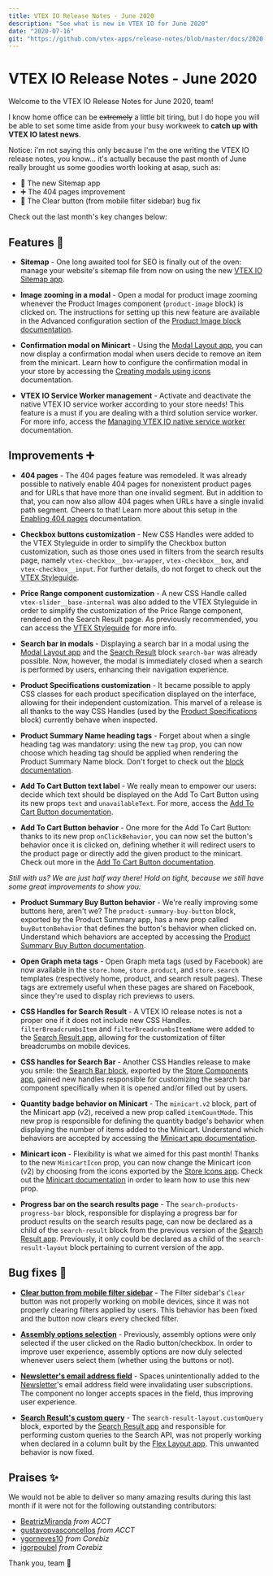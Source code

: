 ```yaml
---
title: VTEX IO Release Notes - June 2020
description: "See what is new in VTEX IO for June 2020"
date: "2020-07-16"
git: "https://github.com/vtex-apps/release-notes/blob/master/docs/2020-06/README.md"
---
```


# VTEX IO Release Notes - June 2020

Welcome to the VTEX IO Release Notes for June 2020, team! 

I know home office can be ~~extremely~~ a little bit tiring, but I do hope you will be able to set some time aside from your busy workweek to **catch up with VTEX IO latest news**. 

Notice: i'm not saying this only because I'm the one writing the VTEX IO release notes, you know... it's actually because the past month of June really brought us some goodies worth looking at asap, such as:

- :rocket: The new Sitemap app
- :heavy_plus_sign: The 404 pages improvement
- :bug: The Clear button (from mobile filter sidebar) bug fix

Check out the last month's key changes below:

## Features :rocket:

- **Sitemap** - One long awaited tool for SEO is finally out of the oven: manage your website's sitemap file from now on using the new [VTEX IO Sitemap app](https://vtex.io/docs/components/functional/vtex.store-sitemap/). 

- **Image zooming in a modal** - Open a modal for product image zooming whenever the Product Images component (`product-image` block) is clicked on. The instructions for setting up this new feature are available in the Advanced configuration section of the [Product Image block documentation](https://vtex.io/docs/components/all/vtex.store-components/productimages/).

- **Confirmation modal on Minicart**  - Using the [Modal Layout app](https://vtex.io/docs/components/all/vtex.modal-layout/), you can now display a confirmation modal when users decide to remove an item from the minicart. Learn how to configure the confirmation modal in your store by accessing the [Creating modals using icons](https://vtex.io/docs/recipes/templates/creating-modals-using-icons/) documentation.

- **VTEX IO Service Worker management** - Activate and deactivate the native VTEX IO service worker according to your store needs! This feature is a must if you are dealing with a third solution service worker. For more info, access the [Managing VTEX IO native service worker](https://vtex.io/docs/recipes/store-management/deactivating-the-vtex-io-native-service-worker/) documentation. 

## Improvements :heavy_plus_sign:

- **404 pages** - The 404 pages feature was remodeled. It was already possible to natively enable 404 pages for nonexistent product pages and for URLs that have more than one invalid segment. But in addition to that, you can now also allow 404 pages when URLs have a single invalid path segment. Cheers to that! Learn more about this setup in the [Enabling 404 pages](https://vtex.io/docs/recipes/store-management/enabling-404-pages/) documentation.  

- **Checkbox buttons customization**  - New CSS Handles were added to the VTEX Styleguide in order to simplify the Checkbox button customization, such as those ones used in filters from the search results page, namely `vtex-checkbox__box-wrapper`, `vtex-checkbox__box`, and `vtex-checkbox__input`. For further details, do not forget to check out the [VTEX Styleguide](https://styleguide.vtex.com/). 

- **Price Range component customization**  - A new CSS Handle called `vtex-slider__base-internal` was also added to the VTEX Styleguide in order to simplify the customization of the Price Range component, rendered on the Search Result page. As previously recommended, you can access the [VTEX Styleguide](https://styleguide.vtex.com/) for more info. 

- **Search bar in modals** -  Displaying a search bar in a modal using the [Modal Layout app](https://vtex.io/docs/components/all/vtex.modal-layout/) and the  [Search Result](https://vtex.io/docs/components/all/vtex.search-result/) block `search-bar` was already possible. Now, however, the modal is immediately closed when a search is performed by users, enhancing their navigation experience.

- **Product Specifications customization** - It became possible to apply CSS classes for each product specification displayed on the interface, allowing for their independent customization. This marvel of a release is all thanks to the way CSS Handles (used by the [Product Specifications](https://vtex.io/docs/components/all/vtex.store-components/productspecifications/) block) currently behave when inspected. 

- **Product Summary Name heading tags**  - Forget about when a single heading tag was mandatory: using the new `tag` prop, you can now choose which heading tag should be applied when rendering the Product Summary Name block.  Don't forget to check out the [block documentation](https://vtex.io/docs/components/all/vtex.product-summary/product-summary-name/). 

- **Add To Cart Button text label** - We really mean to empower our users: decide which text should be displayed on the Add To Cart Button using its new props `text` and `unavailableText`. For more, access the [Add To Cart Button documentation](https://vtex.io/docs/components/all/vtex.add-to-cart-button/). 

- **Add To Cart Button behavior** - One more for the Add To Cart Button: thanks to its new prop `onClickBehavior`, you can now set the button's behavior once it is clicked on, defining whether it will redirect users to the product page or directly add the given product to the minicart.  Check out more in the [Add To Cart Button documentation](https://vtex.io/docs/components/all/vtex.add-to-cart-button/).

*Still with us? We are just half way there! Hold on tight, because we still have some great improvements to show you:*

- **Product Summary Buy Button behavior** - We're really improving some buttons here, aren't we? The `product-summary-buy-button` block, exported by the Product Summary app, has a new prop called `buyButtonBehavior` that defines the button's behavior when clicked on. Understand which behaviors are accepted by accessing the [Product Summary Buy Button documentation](https://vtex.io/docs/components/all/vtex.product-summary/product-summary-buy-button/).

- **Open Graph meta tags** -  Open Graph meta tags (used by Facebook) are now available in the `store.home`, `store.product`, and `store.search` templates (respectively home, product, and search result pages). These tags are extremely useful when these pages are shared on Facebook, since they're used to display rich previews to users. 

- **CSS Handles for Search Result** - A VTEX IO release notes is not a proper one if it does not include new CSS Handles. `filterBreadcrumbsItem` and `filterBreadcrumbsItemName` were added to the [Search Result app](https://vtex.io/docs/components/all/vtex.search-result/), allowing for the customization of filter breadcrumbs on mobile devices. 

- **CSS handles for Search Bar** - Another CSS Handles release to make you smile: the [Search Bar block](https://vtex.io/docs/components/all/vtex.store-components/searchbar/), exported by the [Store Components app](https://vtex.io/docs/components/all/vtex.store-components@3.119.6/), gained new handles responsible for customizing the search bar component specifically when it is opened and/or filled out by users. 

- **Quantity badge behavior on Minicart** - The `minicart.v2` block, part of the Minicart app (v2), received a new prop called `itemCountMode`. This new prop is responsible for defining the quantity badge's behavior when displaying the number of items added to the Minicart.  Understand which behaviors are accepted by accessing the [Minicart app documentation](https://vtex.io/docs/components/all/vtex.minicart/).

- **Minicart icon** - Flexibility is what we aimed for this past month! Thanks to the new `MinicartIcon` prop, you can now change the Minicart icon (v2) by choosing from the icons exported by the [Store Icons app](https://vtex.io/docs/components/all/vtex.store-icons/). Check out the [Minicart documentation](https://vtex.io/docs/components/all/vtex.minicart/) in order to learn how to use this new prop. 

- **Progress bar on the search results page** - The `search-products-progress-bar` block, responsible for displaying a progress bar for product results on the search results page, can now be declared as a child of the `search-result` block from the previous version of the [Search Result app](https://vtex.io/docs/components/all/vtex.search-result/). Previously, it only could be declared as a child of the `search-result-layout` block pertaining to current version of the app. 

## Bug fixes :bug:

- **[Clear button from mobile filter sidebar](https://github.com/vtex-apps/search-result/pull/376)** - The Filter sidebar's `Clear` button was not properly working on mobile devices, since it was not properly clearing filters applied by users. This behavior has been fixed and the button now clears every checked filter.  

- **[Assembly options selection](https://github.com/vtex-apps/product-customizer/pull/67)** - Previously, assembly options were only selected if the user clicked on the Radio button/checkbox. In order to improve user experience, assembly options are now duly selected whenever users select them (whether using the buttons or not). 

- **[Newsletter's email address field](https://github.com/vtex-apps/store-components/pull/790)** - Spaces unintentionally added to the [Newsletter](https://vtex.io/docs/components/all/vtex.store-components@3.119.6/newsletter/)'s email address field were invalidating user subscriptions. The component no longer accepts spaces in the field, thus improving user experience.

- **[Search Result's custom query](https://github.com/vtex-apps/search-result/pull/359)**  - The `search-result-layout.customQuery` block, exported by the [Search Result app](https://vtex.io/docs/components/all/vtex.search-result/) and responsible for performing custom queries to the Search API, was not properly working when declared in a column built by the [Flex Layout app](https://vtex.io/docs/components/all/vtex.flex-layout/). This unwanted behavior is now fixed. 

## Praises :sparkles:

We would not be able to deliver so many amazing results during this last month if it were not for the following outstanding contributors:

-   [BeatrizMiranda](https://github.com/BeatrizMiranda)  _from ACCT_
-   [gustavopvasconcellos](https://github.com/gustavopvasconcellos) _from ACCT_
-   [ygorneves10](https://github.com/ygorneves10) _from Corebiz_
-   [igorpoubel](https://github.com/igorpoubel) _from Corebiz_

Thank you, team :muscle:
